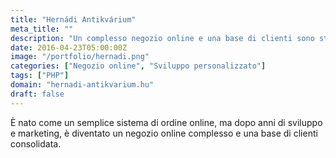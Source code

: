 ```yaml
---
title: "Hernádi Antikvárium"
meta_title: ""
description: "Un complesso negozio online e una base di clienti sono stati i risultati finali"
date: 2016-04-23T05:00:00Z
image: "/portfolio/hernadi.png"
categories: ["Negozio online", "Sviluppo personalizzato"]
tags: ["PHP"]
domain: "hernadi-antikvarium.hu"
draft: false
---
```


È nato come un semplice sistema di ordine online, ma dopo anni di sviluppo e marketing, è diventato un negozio online complesso e una base di clienti consolidata.
